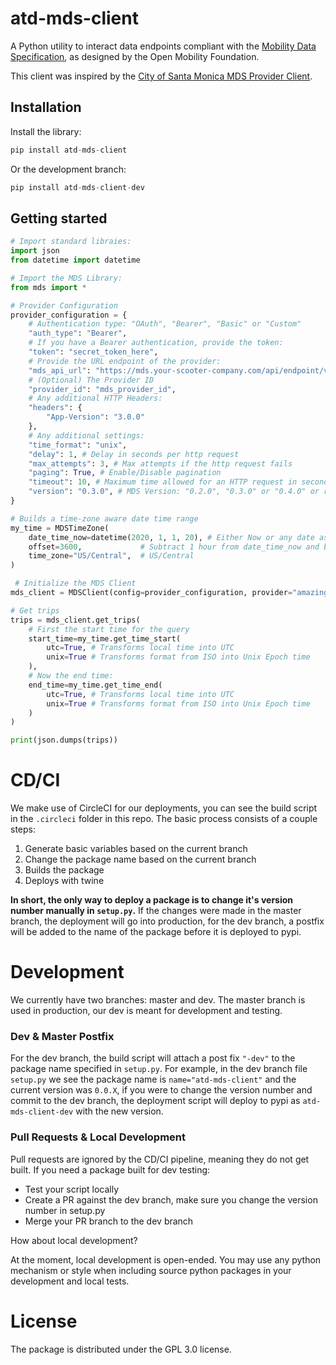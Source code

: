 # atd-mds-client
A Python utility to interact data endpoints compliant with the [Mobility Data Specification](https://github.com/openmobilityfoundation/mobility-data-specification/tree/master/provider), as designed by the Open Mobility Foundation.

This client was inspired by the [City of Santa Monica MDS Provider Client](https://github.com/CityofSantaMonica/mds-provider).

## Installation

Install the library:

```python
pip install atd-mds-client
```

Or the development branch:
```python
pip install atd-mds-client-dev
```

## Getting started

```python
# Import standard libraies:
import json
from datetime import datetime

# Import the MDS Library:
from mds import *

# Provider Configuration
provider_configuration = {
    # Authentication type: "OAuth", "Bearer", "Basic" or "Custom"
    "auth_type": "Bearer",
    # If you have a Bearer authentication, provide the token:
    "token": "secret_token_here",
    # Provide the URL endpoint of the provider:
    "mds_api_url": "https://mds.your-scooter-company.com/api/endpoint/v1",
    # (Optional) The Provider ID
    "provider_id": "mds_provider_id",
    # Any additional HTTP Headers:
    "headers": {
        "App-Version": "3.0.0"
    },
    # Any additional settings:
    "time_format": "unix",
    "delay": 1, # Delay in seconds per http request
    "max_attempts": 3, # Max attempts if the http request fails
    "paging": True, # Enable/Disable pagination
    "timeout": 10, # Maximum time allowed for an HTTP request in seconds
    "version": "0.3.0", # MDS Version: "0.2.0", "0.3.0" or "0.4.0" or remove for custom driver
}

# Builds a time-zone aware date time range
my_time = MDSTimeZone(
    date_time_now=datetime(2020, 1, 1, 20), # Either Now or any date as specified by datetime, becomes end_time
    offset=3600,             # Subtract 1 hour from date_time_now and becomes start_time
    time_zone="US/Central",  # US/Central
)

 # Initialize the MDS Client
mds_client = MDSClient(config=provider_configuration, provider="amazing scooters")

# Get trips
trips = mds_client.get_trips(
    # First the start time for the query
    start_time=my_time.get_time_start(
        utc=True, # Transforms local time into UTC
        unix=True # Transforms format from ISO into Unix Epoch time
    ),
    # Now the end time:
    end_time=my_time.get_time_end(
        utc=True, # Transforms local time into UTC
        unix=True # Transforms format from ISO into Unix Epoch time
    )
)

print(json.dumps(trips))
```

# CD/CI

We make use of CircleCI for our deployments, you can see the build script in the `.circleci` folder in this repo. The basic process consists of a couple steps:

1. Generate basic variables based on the current branch
2. Change the package name based on the current branch
3. Builds the package
4. Deploys with twine 

**In short, the only way to deploy a package is to change it's version number manually in `setup.py`.** If the changes were made in the master branch, the deployment will go into production, for the dev branch, a postfix will be added to the name of the package before it is deployed to pypi. 

# Development

We currently have two branches: master and dev. The master branch is used in production, our dev is meant for development and testing. 

### Dev & Master Postfix

For the dev branch, the build script will attach a post fix `"-dev"` to the package name specified in `setup.py`. For example, in the dev branch file `setup.py` we see the package name is `name="atd-mds-client"` and the current version was `0.0.X`, if you were to change the version number and commit to the dev branch, the deployment script will deploy to pypi as `atd-mds-client-dev` with the new version.

### Pull Requests & Local Development

Pull requests are ignored by the CD/CI pipeline, meaning they do not get built. If you need a package built for dev testing:

- Test your script locally
- Create a PR against the dev branch, make sure you change the version number in setup.py
- Merge your PR branch to the dev branch

How about local development?

At the moment, local development is open-ended. You may use any python mechanism or style when including source python packages in your development and local tests.

# License

The package is distributed under the GPL 3.0 license.
